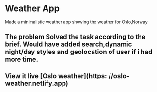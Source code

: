 # Weather App 
Made a minimalistic weather app showing the weather for Oslo,Norway 
## The problem Solved the task according to the brief. Would have added search,dynamic night/day styles and geolocation of user if i had more time. 
## View it live [Oslo weather](https: //oslo-weather.netlify.app)
